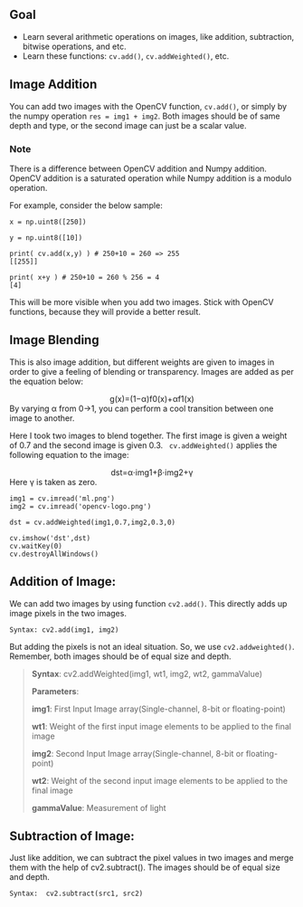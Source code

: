 
## Goal

-   Learn several arithmetic operations on images, like addition, subtraction, bitwise operations, and etc.
-   Learn these functions:  `cv.add()`,  `cv.addWeighted()`, etc.

## Image Addition

You can add two images with the OpenCV function,  `cv.add()`, or simply by the numpy operation `res = img1 + img2`. Both images should be of same depth and type, or the second image can just be a scalar value.

### Note

There is a difference between OpenCV addition and Numpy addition. OpenCV addition is a saturated operation while Numpy addition is a modulo operation.

For example, consider the below sample:
```
x = np.uint8([250])

y = np.uint8([10])

print( cv.add(x,y) ) # 250+10 = 260 => 255
[[255]]

print( x+y ) # 250+10 = 260 % 256 = 4
[4]
```
This will be more visible when you add two images. Stick with OpenCV functions, because they will provide a better result.

## Image Blending

This is also image addition, but different weights are given to images in order to give a feeling of blending or transparency. Images are added as per the equation below:
<center>
g(x)=(1−α)f0(x)+αf1(x)
</center>
By varying  α  from  0→1, you can perform a cool transition between one image to another.

Here I took two images to blend together. The first image is given a weight of 0.7 and the second image is given 0.3. ` cv.addWeighted()` applies the following equation to the image:
<center>
dst=α⋅img1+β⋅img2+γ
</center>
Here  γ  is taken as zero.

```
img1 = cv.imread('ml.png')
img2 = cv.imread('opencv-logo.png')

dst = cv.addWeighted(img1,0.7,img2,0.3,0)

cv.imshow('dst',dst)
cv.waitKey(0)
cv.destroyAllWindows()
 ```

## Addition of Image:

We can add two images by using function  `cv2.add()`. This directly adds up image pixels in the two images.  

```
Syntax: cv2.add(img1, img2)
```

But adding the pixels is not an ideal situation. So, we use `cv2.addweighted()`. Remember, both images should be of equal size and depth.  

> **Syntax**: cv2.addWeighted(img1, wt1, img2, wt2, gammaValue)  
> 
> **Parameters**:  
> 
> **img1**: First Input Image array(Single-channel, 8-bit or floating-point)  
> 
> **wt1**: Weight of the first input image elements to be applied to the final image  
> 
> **img2**: Second Input Image array(Single-channel, 8-bit or floating-point)  
> 
> **wt2**: Weight of the second input image elements to be applied to the final image  
> 
> **gammaValue**: Measurement of light

## Subtraction of Image:

Just like addition, we can subtract the pixel values in two images and merge them with the help of cv2.subtract(). The images should be of equal size and depth.  

```
Syntax:  cv2.subtract(src1, src2)
```
